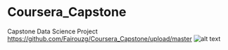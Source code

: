 # Coursera_Capstone
Capstone Data Science Project
https://github.com/Fairouzg/Coursera_Capstone/upload/master
![alt text](https://github.com/Fairouzg/Coursera_Capstone/master/quadrant.jpg?raw=true)
